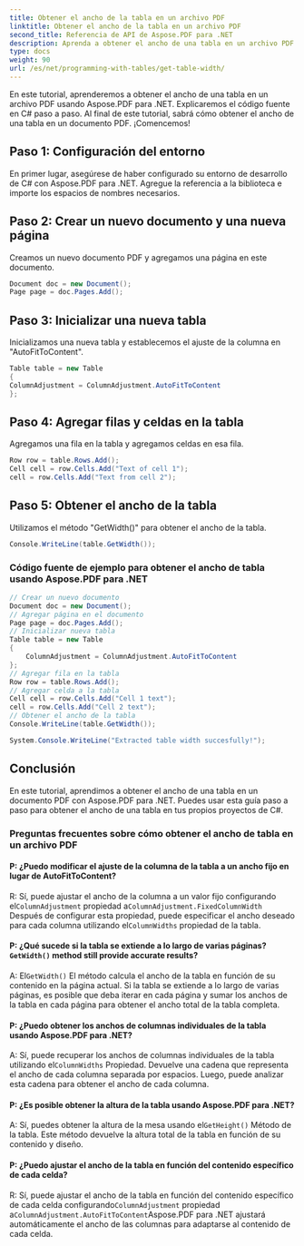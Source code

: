 ```yaml
---
title: Obtener el ancho de la tabla en un archivo PDF
linktitle: Obtener el ancho de la tabla en un archivo PDF
second_title: Referencia de API de Aspose.PDF para .NET
description: Aprenda a obtener el ancho de una tabla en un archivo PDF usando Aspose.PDF para .NET.
type: docs
weight: 90
url: /es/net/programming-with-tables/get-table-width/
---
```

En este tutorial, aprenderemos a obtener el ancho de una tabla en un archivo PDF usando Aspose.PDF para .NET. Explicaremos el código fuente en C# paso a paso. Al final de este tutorial, sabrá cómo obtener el ancho de una tabla en un documento PDF. ¡Comencemos!

## Paso 1: Configuración del entorno
En primer lugar, asegúrese de haber configurado su entorno de desarrollo de C# con Aspose.PDF para .NET. Agregue la referencia a la biblioteca e importe los espacios de nombres necesarios.

## Paso 2: Crear un nuevo documento y una nueva página
Creamos un nuevo documento PDF y agregamos una página en este documento.

```csharp
Document doc = new Document();
Page page = doc.Pages.Add();
```

## Paso 3: Inicializar una nueva tabla
Inicializamos una nueva tabla y establecemos el ajuste de la columna en "AutoFitToContent".

```csharp
Table table = new Table
{
ColumnAdjustment = ColumnAdjustment.AutoFitToContent
};
```

## Paso 4: Agregar filas y celdas en la tabla
Agregamos una fila en la tabla y agregamos celdas en esa fila.

```csharp
Row row = table.Rows.Add();
Cell cell = row.Cells.Add("Text of cell 1");
cell = row.Cells.Add("Text from cell 2");
```

## Paso 5: Obtener el ancho de la tabla
Utilizamos el método "GetWidth()" para obtener el ancho de la tabla.

```csharp
Console.WriteLine(table.GetWidth());
```

### Código fuente de ejemplo para obtener el ancho de tabla usando Aspose.PDF para .NET

```csharp
// Crear un nuevo documento
Document doc = new Document();
// Agregar página en el documento
Page page = doc.Pages.Add();
// Inicializar nueva tabla
Table table = new Table
{
	ColumnAdjustment = ColumnAdjustment.AutoFitToContent
};
// Agregar fila en la tabla
Row row = table.Rows.Add();
// Agregar celda a la tabla
Cell cell = row.Cells.Add("Cell 1 text");
cell = row.Cells.Add("Cell 2 text");
// Obtener el ancho de la tabla
Console.WriteLine(table.GetWidth());

System.Console.WriteLine("Extracted table width succesfully!");
```

## Conclusión
En este tutorial, aprendimos a obtener el ancho de una tabla en un documento PDF con Aspose.PDF para .NET. Puedes usar esta guía paso a paso para obtener el ancho de una tabla en tus propios proyectos de C#.

### Preguntas frecuentes sobre cómo obtener el ancho de tabla en un archivo PDF

#### P: ¿Puedo modificar el ajuste de la columna de la tabla a un ancho fijo en lugar de AutoFitToContent?

 R: Sí, puede ajustar el ancho de la columna a un valor fijo configurando el`ColumnAdjustment` propiedad a`ColumnAdjustment.FixedColumnWidth` Después de configurar esta propiedad, puede especificar el ancho deseado para cada columna utilizando el`ColumnWidths` propiedad de la tabla.

####  P: ¿Qué sucede si la tabla se extiende a lo largo de varias páginas?`GetWidth()` method still provide accurate results?

 A: El`GetWidth()` El método calcula el ancho de la tabla en función de su contenido en la página actual. Si la tabla se extiende a lo largo de varias páginas, es posible que deba iterar en cada página y sumar los anchos de la tabla en cada página para obtener el ancho total de la tabla completa.

#### P: ¿Puedo obtener los anchos de columnas individuales de la tabla usando Aspose.PDF para .NET?

A: Sí, puede recuperar los anchos de columnas individuales de la tabla utilizando el`ColumnWidths` Propiedad. Devuelve una cadena que representa el ancho de cada columna separada por espacios. Luego, puede analizar esta cadena para obtener el ancho de cada columna.

#### P: ¿Es posible obtener la altura de la tabla usando Aspose.PDF para .NET?

 A: Sí, puedes obtener la altura de la mesa usando el`GetHeight()` Método de la tabla. Este método devuelve la altura total de la tabla en función de su contenido y diseño.

#### P: ¿Puedo ajustar el ancho de la tabla en función del contenido específico de cada celda?

 R: Sí, puede ajustar el ancho de la tabla en función del contenido específico de cada celda configurando`ColumnAdjustment` propiedad a`ColumnAdjustment.AutoFitToContent`Aspose.PDF para .NET ajustará automáticamente el ancho de las columnas para adaptarse al contenido de cada celda.